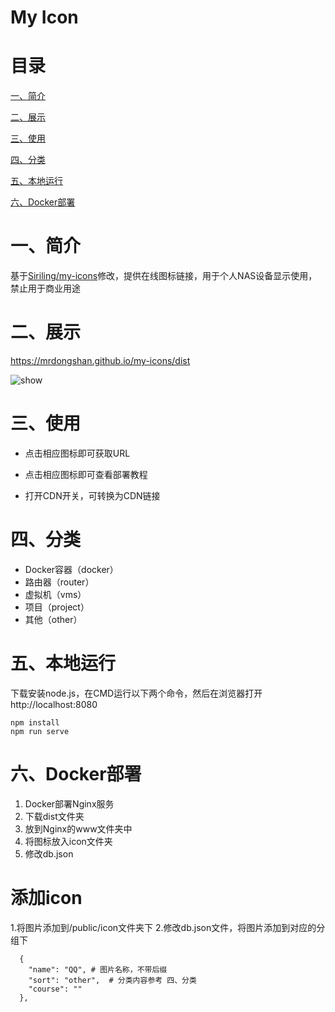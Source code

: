 # My Icon


# 目录

[一、简介](#一简介)

[二、展示](#二链接)

[三、使用](#三使用)

[四、分类](#四分类)

[五、本地运行](#五本地运行)

[六、Docker部署](#六Docker部署)

# 一、简介

基于[Siriling/my-icons](https://github.com/Siriling/my-icons)修改，提供在线图标链接，用于个人NAS设备显示使用，禁止用于商业用途

# 二、展示

https://mrdongshan.github.io/my-icons/dist

![show](public/screenshot.png)


# 三、使用

- 点击相应图标即可获取URL

- 点击相应图标即可查看部署教程

- 打开CDN开关，可转换为CDN链接

# 四、分类
- Docker容器（docker）
- 路由器（router）
- 虚拟机（vms）
- 项目（project）
- 其他（other）

# 五、本地运行

下载安装node.js，在CMD运行以下两个命令，然后在浏览器打开http://localhost:8080

```shell
npm install
npm run serve
```

# 六、Docker部署

1. Docker部署Nginx服务
2. 下载dist文件夹
3. 放到Nginx的www文件夹中
4. 将图标放入icon文件夹
5. 修改db.json


# 添加icon

1.将图片添加到/public/icon文件夹下
2.修改db.json文件，将图片添加到对应的分组下
```angular2html
  {
    "name": "QQ", # 图片名称，不带后缀
    "sort": "other",  # 分类内容参考 四、分类
    "course": ""
  },
```




